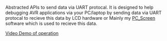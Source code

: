 Abstracted APIs to send data via UART protocal. It is designed to help debugging AVR applications via your PC/laptop
by sending data via UART protocal to recieve this data by LCD hardware or Mainly my [PC_Screen](https://github.com/yahiafarghaly/PC_Screen/tree/master) software
which is used to recieve this data. 

[Video Demo of operation](https://www.youtube.com/watch?v=lFj07h4J7v4&feature=youtu.be) 
